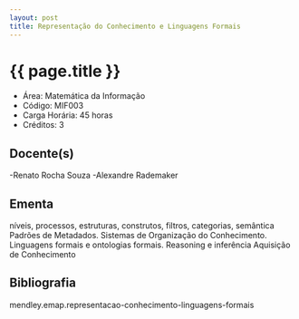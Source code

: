 ```yaml
---
layout: post
title: Representação do Conhecimento e Linguagens Formais
---
```


# {{ page.title }}

- Área: Matemática da Informação
- Código: MIF003
- Carga Horária: 45 horas
- Créditos: 3

## Docente(s) 

-Renato Rocha Souza
-Alexandre Rademaker

## Ementa

níveis, processos, estruturas, construtos, filtros, categorias,
semântica Padrões de Metadados. Sistemas de Organização do
Conhecimento.  Linguagens formais e ontologias formais. Reasoning e
inferência Aquisição de Conhecimento

## Bibliografia

mendley.emap.representacao-conhecimento-linguagens-formais

